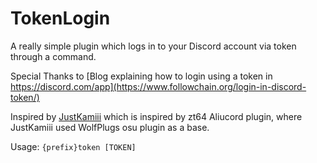 # TokenLogin
A really simple plugin which logs in to your Discord account via token through a command.

Special Thanks to [Blog explaining how to login using a token in https://discord.com/app](https://www.followchain.org/login-in-discord-token/)

Inspired by [JustKamiii](https://github.com/FifiTheBulldog/token) which is inspired by zt64 Aliucord plugin, where JustKamiii used WolfPlugs osu plugin as a base.

Usage:
```{prefix}token [TOKEN]```
